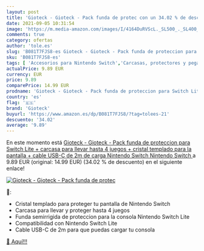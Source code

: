 ```yaml
---
layout: post
title: 'Gioteck - Gioteck - Pack funda de protec con un 34.02 % de descuento'
date: 2021-09-05 10:31:54
image: 'https://m.media-amazon.com/images/I/4164DuRVScL._SL500_._SL400_.jpg'
comments: true
category: ofertas
author: 'tole.es'
slug: 'B081T7FJS8-es Gioteck - Gioteck - Pack funda de proteccion para Switch...'
sku: 'B081T7FJS8-es'
tags: [ 'Accesorios para Nintendo Switch','Carcasas, protectores y pegatinas para Nintendo Switch','Hardware y juegos para Nintendo Switch','Packs de pegatinas y protectores para Nintendo Switch','Videojuegos','gioteck','nintendo', ]
actualPrice: 9.89 EUR
currency: EUR
price: 9.89
comparePrice: 14.99 EUR
prodname: 'Gioteck - Gioteck - Pack funda de proteccion para Switch Lite + carcasa para llevar hasta 4 juegos + cristal templado para la pantalla + cable USB-C de 2m de carga  Nintendo Switch   Nintendo Switch '
country: 'es'
flag: '🇪🇸'
brand: 'Gioteck'
buyurl: 'https://www.amazon.es/dp/B081T7FJS8/?tag=tolees-21'
descuento: '34.02'
average: '9.89'
---
```


En este momento está [Gioteck - Gioteck - Pack funda de proteccion para Switch Lite + carcasa para llevar hasta 4 juegos + cristal templado para la pantalla + cable USB-C de 2m de carga  Nintendo Switch   Nintendo Switch ](https://www.amazon.es/dp/B081T7FJS8/?tag=tolees-21) a 9.89 EUR (original: 14.99 EUR) (34.02 %  de descuento) en el siguiente enlace!

[![Gioteck - Gioteck - Pack funda de protec](https://m.media-amazon.com/images/I/4164DuRVScL._SL500_._SL400_.jpg)](https://www.amazon.es/dp/B081T7FJS8/?tag=tolees-21)

🔎:

- Cristal templado para proteger tu pantalla de Nintendo Switch
- Carcasa para llevar y proteger hasta 4 juegos
- Funda semirrigida de proteccion para la consola Nintendo Switch Lite
- Compatibilidad con Nintendo Switch Lite
- Cable USB-C de 2m para que puedas cargar tu consola

[🛒 Aquí!!!](https://www.amazon.es/dp/B081T7FJS8/?tag=tolees-21)
